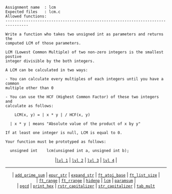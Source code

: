 ```
Assignment name  : lcm
Expected files   : lcm.c
Allowed functions:
--------------------------------------------------------------------------------

Write a function who takes two unsigned int as parameters and returns the
computed LCM of those parameters.

LCM (Lowest Common Multiple) of two non-zero integers is the smallest postive
integer divisible by the both integers.

A LCM can be calculated in two ways:

- You can calculate every multiples of each integers until you have a common
multiple other than 0

- You can use the HCF (Highest Common Factor) of these two integers and
calculate as follows:

	LCM(x, y) = | x * y | / HCF(x, y)

  | x * y | means "Absolute value of the product of x by y"

If at least one integer is null, LCM is equal to 0.

Your function must be prototyped as follows:

  unsigned int    lcm(unsigned int a, unsigned int b);
```

<div align="center">
  
|[`lvl 1`](https://github.com/LLuisPP/42-Exams/tree/main/rank02/n1-12/) | [`lvl 2`](https://github.com/LLuisPP/42-Exams/tree/main/rank02/n2-20/) | [`lvl 3`](https://github.com/LLuisPP/42-Exams/tree/main/rank02/n3-15/) | [`lvl 4`](https://github.com/LLuisPP/42-Exams/tree/main/rank02/n4-10/) |

</div>

***

<div align="center">

| [`add_prime_sum`](https://github.com/LLuisPP/42-Exams/tree/main/rank02/n3-15/add_prime_sum) | [`epur_str`](https://github.com/LLuisPP/42-Exams/tree/main/rank02/n3-15/epur_str) | [`expand_str`](https://github.com/LLuisPP/42-Exams/tree/main/rank02/n3-15/expand_str) | [`ft_atoi_base`](https://github.com/LLuisPP/42-Exams/tree/main/rank02/n3-15/ft_atoi_base) | [`ft_list_size`](https://github.com/LLuisPP/42-Exams/tree/main/rank02/n3-15/ft_list_size) | <br>
| [`ft_range`](https://github.com/LLuisPP/42-Exams/tree/main/rank02/n3-15/ft_range) | [`ft_rrange`](https://github.com/LLuisPP/42-Exams/tree/main/rank02/n3-15/ft_rrange) | [`hidenp`](https://github.com/LLuisPP/42-Exams/tree/main/rank02/n3-15/hidenp) | [`lcm`](https://github.com/LLuisPP/42-Exams/tree/main/rank02/n3-15/lcm) | [`paramsum`](https://github.com/LLuisPP/42-Exams/tree/main/rank02/n3-15/paramsum) | <br>
| [`pgcd`](https://github.com/LLuisPP/42-Exams/tree/main/rank02/n3-15/pgcd) | [`print_hex`](https://github.com/LLuisPP/42-Exams/tree/main/rank02/n3-15/print_hex) | [`rstr_capitalizer`](https://github.com/LLuisPP/42-Exams/tree/main/rank02/n3-15/rstr_capitalizer) | [`str_capitalizer`](https://github.com/LLuisPP/42-Exams/tree/main/rank02/n3-15/str_capitalizer)
| [`tab_mult`](https://github.com/LLuisPP/42-Exams/tree/main/rank02/n3-15/tab_mult)

</div>
